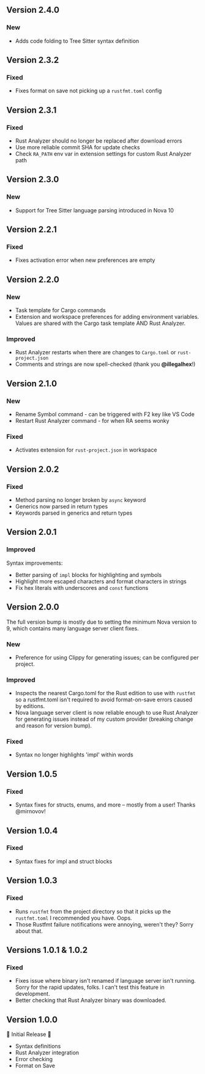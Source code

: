 ## Version 2.4.0

### New

- Adds code folding to Tree Sitter syntax definition

## Version 2.3.2

### Fixed

- Fixes format on save not picking up a `rustfmt.toml` config

## Version 2.3.1

### Fixed

- Rust Analyzer should no longer be replaced after download errors
- Use more reliable commit SHA for update checks
- Check `RA_PATH` env var in extension settings for custom Rust Analyzer path

## Version 2.3.0

### New

- Support for Tree Sitter language parsing introduced in Nova 10

## Version 2.2.1

### Fixed

- Fixes activation error when new preferences are empty

## Version 2.2.0

### New

- Task template for Cargo commands
- Extension and workspace preferences for adding environment variables. Values are shared with the Cargo task template AND Rust Analyzer.

### Improved

- Rust Analyzer restarts when there are changes to `Cargo.toml` or `rust-project.json`
- Comments and strings are now spell-checked (thank you **@illegalhex**!)

## Version 2.1.0

### New

- Rename Symbol command - can be triggered with F2 key like VS Code
- Restart Rust Analyzer command - for when RA seems wonky

### Fixed

- Activates extension for `rust-project.json` in workspace

## Version 2.0.2

### Fixed

- Method parsing no longer broken by `async` keyword
- Generics now parsed in return types
- Keywords parsed in generics and return types

## Version 2.0.1

### Improved

Syntax improvements:

- Better parsing of `impl` blocks for highlighting and symbols
- Highlight more escaped characters and format characters in strings
- Fix hex literals with underscores and `const` functions

## Version 2.0.0

The full version bump is mostly due to setting the minimum Nova version to 9, which contains many language server client fixes.

### New

- Preference for using Clippy for generating issues; can be configured per project.

### Improved

- Inspects the nearest Cargo.toml for the Rust edition to use with `rustfmt` so a rustfmt.toml isn't required to avoid format-on-save errors caused by editions.
- Nova language server client is now reliable enough to use Rust Analyzer for generating issues instead of my custom provider (breaking change and reason for version bump).

### Fixed

- Syntax no longer highlights 'impl' within words

## Version 1.0.5

### Fixed

- Syntax fixes for structs, enums, and more – mostly from a user! Thanks @mirnovov!

## Version 1.0.4

### Fixed

- Syntax fixes for impl and struct blocks

## Version 1.0.3

### Fixed

- Runs `rustfmt` from the project directory so that it picks up the `rustfmt.toml` I recommended you have. Oops.
- Those Rustfmt failure notifications were annoying, weren't they? Sorry about that.

## Versions 1.0.1 & 1.0.2

### Fixed

- Fixes issue where binary isn't renamed if language server isn't running. Sorry for the rapid updates, folks. I can't test this feature in development.
- Better checking that Rust Analyzer binary was downloaded.

## Version 1.0.0

🎉 Initial Release 🎉

- Syntax definitions
- Rust Analyzer integration
- Error checking
- Format on Save

